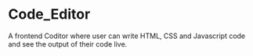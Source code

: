 # Code_Editor
A frontend Coditor where user can write HTML, CSS and Javascript code and see the output of their code live.
